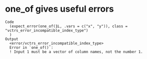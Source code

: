 # one_of gives useful errors

    Code
      (expect_error(one_of(1L, .vars = c("x", "y")), class = "vctrs_error_incompatible_index_type")
      )
    Output
      <error/vctrs_error_incompatible_index_type>
      Error in `one_of()`:
      ! Input 1 must be a vector of column names, not the number 1.

